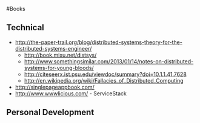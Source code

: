 #Books

## Technical

* http://the-paper-trail.org/blog/distributed-systems-theory-for-the-distributed-systems-engineer/
  - http://book.mixu.net/distsys/
  - http://www.somethingsimilar.com/2013/01/14/notes-on-distributed-systems-for-young-bloods/ 
  - http://citeseerx.ist.psu.edu/viewdoc/summary?doi=10.1.1.41.7628
  - http://en.wikipedia.org/wiki/Fallacies_of_Distributed_Computing
* http://singlepageappbook.com/
* http://www.wwwlicious.com/ - ServiceStack

## Personal Development
